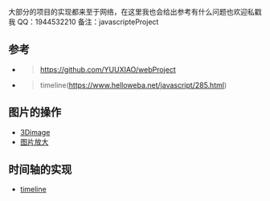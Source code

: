 大部分的项目的实现都来至于网络，在这里我也会给出参考有什么问题也欢迎私戳我
QQ：1944532210 备注：javascripteProject
## 参考
- >https://github.com/YUUXIAO/webProject
- >timeline(https://www.helloweba.net/javascript/285.html)

## 图片的操作
- [3Dimage](https://zpliu1126.github.io/javascripteProject/image/3Dimage/)
- [图片放大](https://zpliu1126.github.io/javascripteProject/image/album/)

## 时间轴的实现
- [timeline](https://zpliu1126.github.io/javascripteProject/timeline/timeline/)
